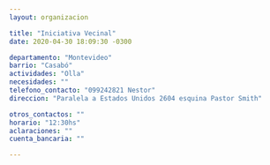 ```yaml
---
layout: organizacion

title: "Iniciativa Vecinal"
date: 2020-04-30 18:09:30 -0300

departamento: "Montevideo"
barrio: "Casabó"
actividades: "Olla"
necesidades: ""
telefono_contacto: "099242821 Nestor"
direccion: "Paralela a Estados Unidos 2604 esquina Pastor Smith"

otros_contactos: ""
horario: "12:30hs"
aclaraciones: ""
cuenta_bancaria: ""

---
```

